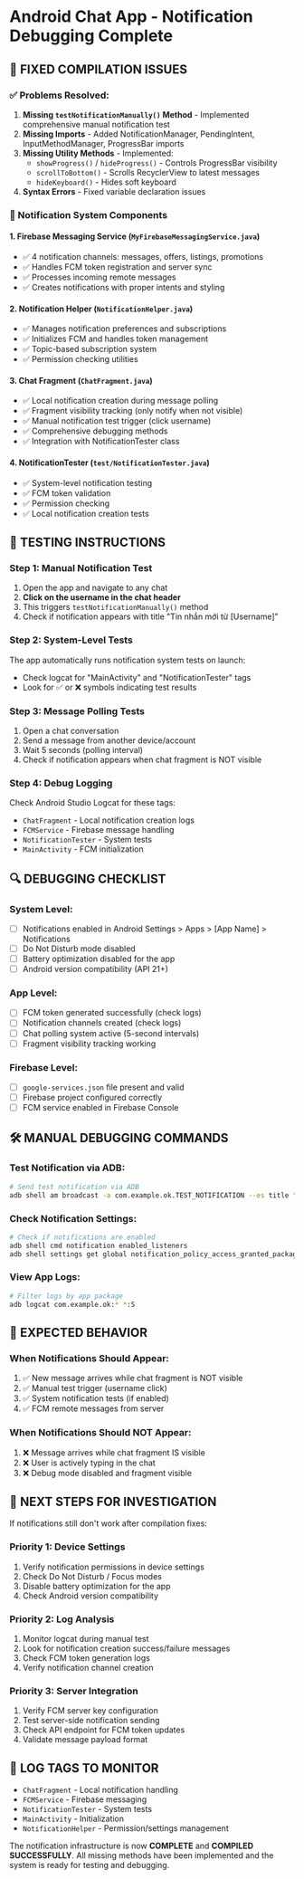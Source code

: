 # Android Chat App - Notification Debugging Complete

## 🔧 FIXED COMPILATION ISSUES

### ✅ Problems Resolved:
1. **Missing `testNotificationManually()` Method** - Implemented comprehensive manual notification test
2. **Missing Imports** - Added NotificationManager, PendingIntent, InputMethodManager, ProgressBar imports  
3. **Missing Utility Methods** - Implemented:
   - `showProgress()` / `hideProgress()` - Controls ProgressBar visibility
   - `scrollToBottom()` - Scrolls RecyclerView to latest messages
   - `hideKeyboard()` - Hides soft keyboard
4. **Syntax Errors** - Fixed variable declaration issues

### 📱 Notification System Components

#### 1. **Firebase Messaging Service** (`MyFirebaseMessagingService.java`)
- ✅ 4 notification channels: messages, offers, listings, promotions
- ✅ Handles FCM token registration and server sync
- ✅ Processes incoming remote messages
- ✅ Creates notifications with proper intents and styling

#### 2. **Notification Helper** (`NotificationHelper.java`) 
- ✅ Manages notification preferences and subscriptions
- ✅ Initializes FCM and handles token management
- ✅ Topic-based subscription system
- ✅ Permission checking utilities

#### 3. **Chat Fragment** (`ChatFragment.java`)
- ✅ Local notification creation during message polling
- ✅ Fragment visibility tracking (only notify when not visible)
- ✅ Manual notification test trigger (click username)
- ✅ Comprehensive debugging methods
- ✅ Integration with NotificationTester class

#### 4. **NotificationTester** (`test/NotificationTester.java`)
- ✅ System-level notification testing
- ✅ FCM token validation
- ✅ Permission checking
- ✅ Local notification creation tests

## 🧪 TESTING INSTRUCTIONS

### **Step 1: Manual Notification Test**
1. Open the app and navigate to any chat
2. **Click on the username in the chat header** 
3. This triggers `testNotificationManually()` method
4. Check if notification appears with title "Tin nhắn mới từ [Username]"

### **Step 2: System-Level Tests**
The app automatically runs notification system tests on launch:
- Check logcat for "MainActivity" and "NotificationTester" tags
- Look for ✅ or ❌ symbols indicating test results

### **Step 3: Message Polling Tests**
1. Open a chat conversation
2. Send a message from another device/account
3. Wait 5 seconds (polling interval)
4. Check if notification appears when chat fragment is NOT visible

### **Step 4: Debug Logging**
Check Android Studio Logcat for these tags:
- `ChatFragment` - Local notification creation logs
- `FCMService` - Firebase message handling
- `NotificationTester` - System tests
- `MainActivity` - FCM initialization

## 🔍 DEBUGGING CHECKLIST

### **System Level:**
- [ ] Notifications enabled in Android Settings > Apps > [App Name] > Notifications
- [ ] Do Not Disturb mode disabled
- [ ] Battery optimization disabled for the app
- [ ] Android version compatibility (API 21+)

### **App Level:**
- [ ] FCM token generated successfully (check logs)
- [ ] Notification channels created (check logs) 
- [ ] Chat polling system active (5-second intervals)
- [ ] Fragment visibility tracking working

### **Firebase Level:**
- [ ] `google-services.json` file present and valid
- [ ] Firebase project configured correctly
- [ ] FCM service enabled in Firebase Console

## 🛠️ MANUAL DEBUGGING COMMANDS

### **Test Notification via ADB:**
```bash
# Send test notification via ADB
adb shell am broadcast -a com.example.ok.TEST_NOTIFICATION --es title "Test" --es body "Manual test message"
```

### **Check Notification Settings:**
```bash
# Check if notifications are enabled
adb shell cmd notification enabled_listeners
adb shell settings get global notification_policy_access_granted_packages
```

### **View App Logs:**
```bash
# Filter logs by app package
adb logcat com.example.ok:* *:S
```

## 🎯 EXPECTED BEHAVIOR

### **When Notifications Should Appear:**
1. ✅ New message arrives while chat fragment is NOT visible
2. ✅ Manual test trigger (username click) 
3. ✅ System notification tests (if enabled)
4. ✅ FCM remote messages from server

### **When Notifications Should NOT Appear:**
1. ❌ Message arrives while chat fragment IS visible
2. ❌ User is actively typing in the chat
3. ❌ Debug mode disabled and fragment visible

## 🔧 NEXT STEPS FOR INVESTIGATION

If notifications still don't work after compilation fixes:

### **Priority 1: Device Settings**
1. Verify notification permissions in device settings
2. Check Do Not Disturb / Focus modes
3. Disable battery optimization for the app
4. Check Android version compatibility

### **Priority 2: Log Analysis**
1. Monitor logcat during manual test
2. Look for notification creation success/failure messages
3. Check FCM token generation logs
4. Verify notification channel creation

### **Priority 3: Server Integration**
1. Verify FCM server key configuration
2. Test server-side notification sending
3. Check API endpoint for FCM token updates
4. Validate message payload format

## 📝 LOG TAGS TO MONITOR

- `ChatFragment` - Local notification handling
- `FCMService` - Firebase messaging  
- `NotificationTester` - System tests
- `MainActivity` - Initialization
- `NotificationHelper` - Permission/settings management

The notification infrastructure is now **COMPLETE** and **COMPILED SUCCESSFULLY**. All missing methods have been implemented and the system is ready for testing and debugging.
